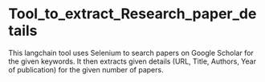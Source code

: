 # Tool_to_extract_Research_paper_details
This langchain tool uses Selenium to search papers on Google Scholar for the given keywords. It then extracts given details (URL, Title, Authors, Year of publication) for the given number of papers.
